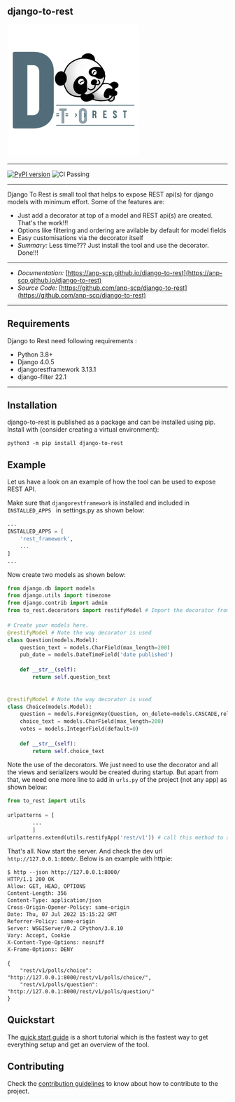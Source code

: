 ## django-to-rest
<!--![Django To Rest](docs/img/large_logo_black.png)-->
<img src="docs/img/large_logo_black.png" width="300" />

* * *
[![PyPI version](https://badge.fury.io/py/django-to-rest.svg)](https://badge.fury.io/py/django-to-rest) ![CI Passing](https://github.com/anp-scp/django-to-rest/actions/workflows/ci.yml/badge.svg)
* * *
Django To Rest is small tool that helps to expose REST api(s) for
django models with minimum effort. Some of the features are:

* Just add a decorator at top of a model and REST api(s) are created. That's the work!!!
* Options like filtering and ordering are avilable by default for model fields
* Easy customisations via the decorator itself
* *Summary:* Less time??? Just install the tool and use the decorator. Done!!!

* * *
* *Documentation:* [https://anp-scp.github.io/django-to-rest](https://anp-scp.github.io/django-to-rest)
* *Source Code:* [https://github.com/anp-scp/django-to-rest](https://github.com/anp-scp/django-to-rest)
* * *

## **Requirements**

Django to Rest need following requirements :

* Python 3.8+
* Django 4.0.5
* djangorestframework 3.13.1
* django-filter 22.1

* * *

## **Installation**

django-to-rest is published as a package and can be installed using pip. Install with (consider creating a virtual environment):

    python3 -m pip install django-to-rest

## **Example**

Let us have a look on an example of how the tool can be used to expose REST API.

Make sure that `djangorestframework` is installed and included in `INSTALLED_APPS ` in settings.py as shown below:
```py title="settings.py" linenums="1"
...
INSTALLED_APPS = [
    'rest_framework',
    ...
]
...
```
Now create two models as shown below:
```py title="models.py" linenums="1"
from django.db import models
from django.utils import timezone
from django.contrib import admin
from to_rest.decorators import restifyModel # Import the decorator from the library

# Create your models here.
@restifyModel # Note the way decorator is used
class Question(models.Model):
    question_text = models.CharField(max_length=200)
    pub_date = models.DateTimeField('date published')

    def __str__(self):
        return self.question_text


@restifyModel # Note the way decorator is used
class Choice(models.Model):
    question = models.ForeignKey(Question, on_delete=models.CASCADE,related_name='choices')
    choice_text = models.CharField(max_length=200)
    votes = models.IntegerField(default=0)

    def __str__(self):
        return self.choice_text
```

Note the use of the decorators. We just need to use the decorator and all the views and serializers would be created during startup. But apart from that, we need one more line to add in `urls.py` of the project (not any app) as shown below:
```py title="urls.py" linenums="1"
from to_rest import utils

urlpatterns = [
        ...
        ]
urlpatterns.extend(utils.restifyApp('rest/v1')) # call this method to add the urls in url patterns. Here the parameter 'rest/v1' is the prefix to be used in the url.
```

That's all. Now start the server. And check the dev url `http://127.0.0.1:8000/`. Below is an example with httpie:

    $ http --json http://127.0.0.1:8000/
    HTTP/1.1 200 OK
    Allow: GET, HEAD, OPTIONS
    Content-Length: 356
    Content-Type: application/json
    Cross-Origin-Opener-Policy: same-origin
    Date: Thu, 07 Jul 2022 15:15:22 GMT
    Referrer-Policy: same-origin
    Server: WSGIServer/0.2 CPython/3.8.10
    Vary: Accept, Cookie
    X-Content-Type-Options: nosniff
    X-Frame-Options: DENY

    {
        "rest/v1/polls/choice": "http://127.0.0.1:8000/rest/v1/polls/choice/",
        "rest/v1/polls/question": "http://127.0.0.1:8000/rest/v1/polls/question/"
    }

## **Quickstart**

The [quick start guide](https://anp-scp.github.io/django-to-rest/quickstart/) is a short tutorial which is the fastest way to get everything setup and get an overview of the tool.

## **Contributing**

Check the [contribution guidelines](https://anp-scp.github.io/django-to-rest/community/contributing_to_django_to_rest/) to know about how to contribute to the project.